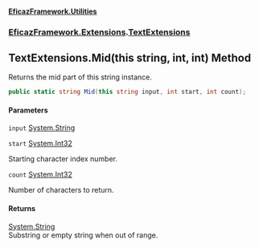 #### [EficazFramework.Utilities](EficazFrameworkUtilities.md 'EficazFramework Utilities')
### [EficazFramework.Extensions](EficazFrameworkUtilities.md#EficazFramework.Extensions 'EficazFramework.Extensions').[TextExtensions](TextExtensions.md 'EficazFramework.Extensions.TextExtensions')

## TextExtensions.Mid(this string, int, int) Method

Returns the mid part of this string instance.

```csharp
public static string Mid(this string input, int start, int count);
```
#### Parameters

<a name='EficazFramework.Extensions.TextExtensions.Mid(thisstring,int,int).input'></a>

`input` [System.String](https://docs.microsoft.com/en-us/dotnet/api/System.String 'System.String')

<a name='EficazFramework.Extensions.TextExtensions.Mid(thisstring,int,int).start'></a>

`start` [System.Int32](https://docs.microsoft.com/en-us/dotnet/api/System.Int32 'System.Int32')

Starting character index number.

<a name='EficazFramework.Extensions.TextExtensions.Mid(thisstring,int,int).count'></a>

`count` [System.Int32](https://docs.microsoft.com/en-us/dotnet/api/System.Int32 'System.Int32')

Number of characters to return.

#### Returns
[System.String](https://docs.microsoft.com/en-us/dotnet/api/System.String 'System.String')  
Substring or empty string when out of range.